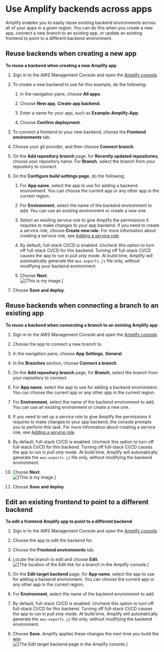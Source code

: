 # Use Amplify backends across apps<a name="reuse-backends"></a>

Amplify enables you to easily reuse existing backend environments across all of your apps in a given region\. You can do this when you create a new app, connect a new branch to an existing app, or update an existing frontend to point to a different backend environment\.

## Reuse backends when creating a new app<a name="reuse-backends-create-connect"></a>

**To reuse a backend when creating a new Amplify app**

1. Sign in to the AWS Management Console and open the [Amplify console](https://console.aws.amazon.com/amplify/)\.

1. To create a new backend to use for this example, do the following:

   1. In the navigation pane, choose **All apps**\.

   1. Choose **New app**, **Create app backend**\.

   1. Enter a name for your app, such as **Example\-Amplify\-App**\.

   1. Choose **Confirm deployment**\.

1. To connect a frontend to your new backend, choose the **Frontend environments** tab\.

1. Choose your git provider, and then choose **Connect branch**\.

1. On the **Add repository branch** page, for **Recently updated repositories**, choose your repository name\. For **Branch**, select the branch from your repository to connect\.

1. On the **Configure build settings page**, do the following:

   1. For **App name**, select the app to use for adding a backend environment\. You can choose the current app or any other app in the current region\.

   1. For **Environment**, select the name of the backend environment to add\. You can use an existing environment or create a new one\.

   1. Select an existing service role to give Amplify the permissions it requires to make changes to your app backend\. If you need to create a service role, choose **Create new role**\. For more information about creating a service role, see [Adding a service role](how-to-service-role-amplify-console.md)\.

   1. By default, full\-stack CI/CD is enabled\. Uncheck this option to turn off full\-stack CI/CD for this backend\. Turning off full\-stack CI/CD causes the app to run in *pull only* mode\. At build time, Amplify will automatically generate the `aws-exports.js` file only, without modifying your backend environment\.

   1. Choose **Next**\.  
![\[This is my image.\]](http://docs.aws.amazon.com/amplify/latest/userguide/images/amplify_select_env_create_role.png)

1. Choose **Save and deploy**\.

## Reuse backends when connecting a branch to an existing app<a name="reuse-backends-connect-branch"></a>

**To reuse a backend when connecting a branch to an existing Amplify app**

1. Sign in to the AWS Management Console and open the [Amplify console](https://console.aws.amazon.com/amplify/)\.

1. Choose the app to connect a new branch to\.

1. In the navigation pane, choose **App Settings**, **General**\.

1. In the **Branches** section, choose **Connect a branch**\.

1. On the **Add repository branch** page, for **Branch**, select the branch from your repository to connect\.

1. For **App name**, select the app to use for adding a backend environment\. You can choose the current app or any other app in the current region\.

1. For **Environment**, select the name of the backend environment to add\. You can use an existing environment or create a new one\.

1. If you need to set up a service role to give Amplify the permissions it requires to make changes to your app backend, the console prompts you to perform this task\. For more information about creating a service role, see [Adding a service role](how-to-service-role-amplify-console.md)\.

1. By default, full\-stack CI/CD is enabled\. Uncheck this option to turn off full\-stack CI/CD for this backend\. Turning off full\-stack CI/CD causes the app to run in *pull only* mode\. At build time, Amplify will automatically generate the `aws-exports.js` file only, without modifying the backend environment\.

1. Choose **Next**\.  
![\[This is my image.\]](http://docs.aws.amazon.com/amplify/latest/userguide/images/amplify_select_env_connect_branch.png)

1. Choose **Save and deploy**\.

## Edit an existing frontend to point to a different backend<a name="reuse-backends-edit-existing"></a>

**To edit a frontend Amplify app to point to a different backend**

1. Sign in to the AWS Management Console and open the [Amplify console](https://console.aws.amazon.com/amplify/)\.

1. Choose the app to edit the backend for\.

1. Choose the **Frontend environments** tab\.

1. Locate the branch to edit and choose **Edit**\.  
![\[The location of the Edit link for a branch in the Amplify console.\]](http://docs.aws.amazon.com/amplify/latest/userguide/images/amplify_edit_backend.png)

1. On the **Edit target backend** page, for **App name**, select the app to use for adding a backend environment\. You can choose the current app or any other app in the current region\.

1. For **Environment**, select the name of the backend environment to add\.

1. By default, full\-stack CI/CD is enabled\. Uncheck this option to turn off full\-stack CI/CD for this backend\. Turning off full\-stack CI/CD causes the app to run in *pull only* mode\. At build time, Amplify will automatically generate the `aws-exports.js` file only, without modifying the backend environment\.

1. Choose **Save**\. Amplify applies these changes the next time you build the app\.  
![\[The Edit target backend page in the Amplify console.\]](http://docs.aws.amazon.com/amplify/latest/userguide/images/amplify_edit_backend_for_frontend.png)
